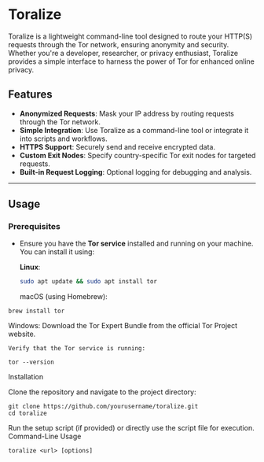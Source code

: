# Toralize

Toralize is a lightweight command-line tool designed to route your HTTP(S) requests through the Tor network, ensuring anonymity and security. Whether you're a developer, researcher, or privacy enthusiast, Toralize provides a simple interface to harness the power of Tor for enhanced online privacy.

## Features

- **Anonymized Requests**: Mask your IP address by routing requests through the Tor network.
- **Simple Integration**: Use Toralize as a command-line tool or integrate it into scripts and workflows.
- **HTTPS Support**: Securely send and receive encrypted data.
- **Custom Exit Nodes**: Specify country-specific Tor exit nodes for targeted requests.
- **Built-in Request Logging**: Optional logging for debugging and analysis.

---

## Usage

### Prerequisites

- Ensure you have the **Tor service** installed and running on your machine. You can install it using:

  **Linux**:
  ```bash
  sudo apt update && sudo apt install tor
  ```
  macOS (using Homebrew):

```brew install tor```

Windows: Download the Tor Expert Bundle from the official Tor Project website.

    Verify that the Tor service is running:

    tor --version

Installation

Clone the repository and navigate to the project directory:
```
git clone https://github.com/yourusername/toralize.git
cd toralize
```
Run the setup script (if provided) or directly use the script file for execution.
Command-Line Usage
```
toralize <url> [options]
```
